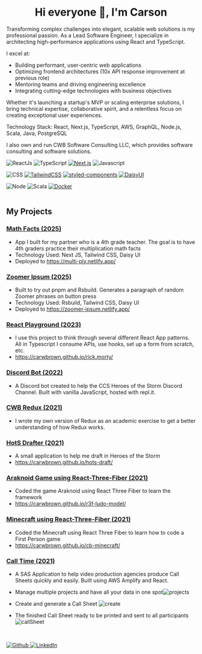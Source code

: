 <h1 align="center">Hi everyone 👋, I'm Carson</h1>

Transforming complex challenges into elegant, scalable web solutions is my professional passion. As a Lead Software Engineer, I specialize in architecting high-performance applications using React and TypeScript. 

I excel at:
- Building performant, user-centric web applications
- Optimizing frontend architectures (10x API response improvement at previous role)
- Mentoring teams and driving engineering excellence
- Integrating cutting-edge technologies with business objectives

Whether it's launching a startup's MVP or scaling enterprise solutions, I bring technical expertise, collaborative spirit, and a relentless focus on creating exceptional user experiences.

Technology Stack: React, Next.js, TypeScript, AWS, GraphQL, Node.js, Scala, Java, PostgreSQL

I also own and run CWB Software Consulting LLC, which provides software consulting and software solutions.


![ReactJs](https://img.shields.io/badge/-React-blue?style=for-the-badge&logo=react)
![TypeScript](https://img.shields.io/badge/-TypeScript-007ACC?style=for-the-badge&logo=typescript&logoColor=white)
[![Next.js](https://img.shields.io/badge/Next.js-black?logo=next.js&logoColor=white)](#)
![Javascript](https://img.shields.io/badge/-Javascript-ffb400?style=for-the-badge&logo=javascript&logoColor=ffff3f)


![CSS](https://img.shields.io/badge/css%20-%231572B6.svg?&style=for-the-badge&logo=css3&logoColor=white)
[![TailwindCSS](https://img.shields.io/badge/Tailwind%20CSS-%2338B2AC.svg?logo=tailwind-css&logoColor=white)](#)
[![styled-components](https://img.shields.io/badge/styled--components-DB7093?logo=styledcomponents&logoColor=fff)](#)
[![DaisyUI](https://img.shields.io/badge/DaisyUI-5A0EF8?logo=daisyui&logoColor=fff)](#)

![Node](https://img.shields.io/badge/-Node-43853d?style=for-the-badge&logo=node.js&logoColor=white)
![Scala](https://img.shields.io/badge/-Scala-DE3423?style=for-the-badge&logo=scala&logoColor=white)
[![Docker](https://img.shields.io/badge/Docker-2496ED?logo=docker&logoColor=fff)](#)
<br />
<br />

##  My Projects
### <a href="https://github.com/carwbrown/math-facts" target="_blank">Math Facts (2025)</a>

- App I built for my partner who is a 4th grade teacher. The goal is to have 4th graders practice their multiplication math facts
- Technology Used: Next JS, Tailwind CSS, Daisy UI
- Deployed to https://multi-ply.netlify.app/

### <a href="https://github.com/carwbrown/zoomer-ipsum" target="_blank">Zoomer Ipsum (2025)</a>

- Built to try out pnpm and Rsbuild. Generates a paragraph of random Zoomer phrases on button press
- Technology Used: Rsbuild, Tailwind CSS, Daisy UI
- Deployed to https://zoomer-ipsum.netlify.app/

### <a href="https://github.com/carwbrown/rick.morty" target="_blank">React Playground (2023)</a>

- I use this  project to think through several  different React App patterns.  All in Typescript I  consume APIs, use hooks, set up a form from scratch, etc.
- https://carwbrown.github.io/rick.morty/

### <a href="https://github.com/carwbrown/ccs-bot" target="_blank">Discord Bot (2022)</a>
- A Discord bot created to help the CCS Heroes of the Storm  Discord Channel. Built with vanilla JavaScript, hosted with repl.it.
### <a href="https://github.com/carwbrown/cwbdux" target="_blank">CWB Redux (2021)</a>
- I wrote my own version of Redux as an academic exercise to get a better understanding of how Redux works.
### <a href="https://github.com/carwbrown/hots-draft" target="_blank">HotS Drafter (2021)</a>
- A small application to help me draft in Heroes of the Storm
- https://carwbrown.github.io/hots-draft/
### <a href="https://github.com/carwbrown/r3f-ludo-model" target="_blank">Araknoid Game using React-Three-Fiber (2021)</a>
- Coded the game Araknoid using React Three Fiber to learn the framework
- https://carwbrown.github.io/r3f-ludo-model/
### <a href="https://github.com/carwbrown/cb-minecraft" target="_blank">Minecraft using React-Three-Fiber (2021)</a>
- Coded the Minecraft using React Three Fiber to learn how to code a First Person game
- https://carwbrown.github.io/cb-minecraft/
### <a href="https://www.calltime.io/" target="_blank">Call Time (2021)</a>
-  A SAS Application to help video production agencies produce Call Sheets quickly and easily. Built using AWS Amplify and React.

- Manage multiple projects and have all your data in one spot<img src ="https://imgur.com/OlIB700.jpeg" alt="projects"></img>
- Create and generate a Call Sheet
<img src ="https://imgur.com/IlFvzAX.jpeg" alt="create"></img>

- The finished Call Sheet ready to be printed and sent to all participants
<img src ="https://imgur.com/1khc1Gz.jpeg" alt="callSheet"></img>

<br />
<p>
  <a href="https://github.com/carwbrown" target="_blank">
    <img alt="Github" src="https://img.shields.io/badge/GitHub-%2312100E.svg?&style=for-the-badge&logo=Github&logoColor=white" />
  </a>
  <a href="https://www.linkedin.com/in/carwbrown" target="_blank">
    <img alt="LinkedIn" src="https://img.shields.io/badge/linkedin-%230077B5.svg?&style=for-the-badge&logo=linkedin&logoColor=white" />
  </a>
</p>

